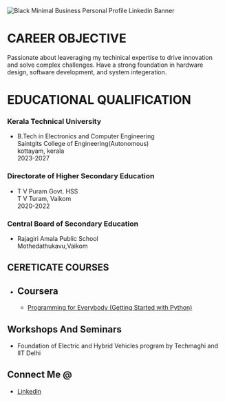 
![Black Minimal Business Personal Profile Linkedin Banner](https://github.com/user-attachments/assets/c0b9762e-6a99-4bb5-a319-edcecc4a9e26)



# CAREER OBJECTIVE
 Passionate about leaveraging my techinical expertise to drive innovation and solve complex challenges. Have a strong foundation in hardware design, software       development, and system integeration.

# EDUCATIONAL QUALIFICATION
### Kerala Technical University  
   * B.Tech in Electronics and Computer Engineering  
    Saintgits College of Engineering(Autonomous)  
    kottayam, kerala   
    2023-2027

  
### Directorate of Higher Secondary Education
   *   T V Puram Govt. HSS  
      T V Turam, Vaikom  
      2020-2022

### Central Board of Secondary Education  
  *   Rajagiri Amala Public School   
     Mothedathukavu,Vaikom    

## CERETICATE COURSES
* ## Coursera
   * [Programming for Everybody (Getting Started with Python)](https://coursera.org/share/b76a8cd6772b770f623b990a8e814e79)

## Workshops And Seminars
*  Foundation of Electric and Hybrid Vehicles program by Techmaghi and IIT Delhi

 ## Connect Me @
*  [Linkedin](www.linkedin.com/in/abhishek-p-j-488200280)
 
 

  
